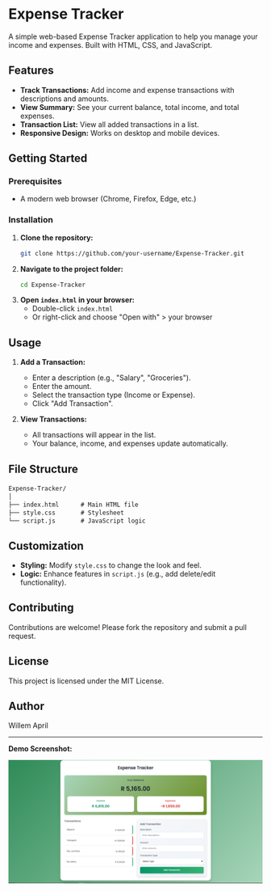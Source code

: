 # Expense Tracker

A simple web-based Expense Tracker application to help you manage your income and expenses. Built with HTML, CSS, and JavaScript.

## Features

- **Track Transactions:** Add income and expense transactions with descriptions and amounts.
- **View Summary:** See your current balance, total income, and total expenses.
- **Transaction List:** View all added transactions in a list.
- **Responsive Design:** Works on desktop and mobile devices.

## Getting Started

### Prerequisites

- A modern web browser (Chrome, Firefox, Edge, etc.)

### Installation

1. **Clone the repository:**
   ```sh
   git clone https://github.com/your-username/Expense-Tracker.git
   ```
2. **Navigate to the project folder:**
   ```sh
   cd Expense-Tracker
   ```
3. **Open `index.html` in your browser:**
   - Double-click `index.html`
   - Or right-click and choose "Open with" > your browser

## Usage

1. **Add a Transaction:**
   - Enter a description (e.g., "Salary", "Groceries").
   - Enter the amount.
   - Select the transaction type (Income or Expense).
   - Click "Add Transaction".

2. **View Transactions:**
   - All transactions will appear in the list.
   - Your balance, income, and expenses update automatically.

## File Structure

```
Expense-Tracker/
│
├── index.html      # Main HTML file
├── style.css       # Stylesheet
└── script.js       # JavaScript logic
```

## Customization

- **Styling:** Modify `style.css` to change the look and feel.
- **Logic:** Enhance features in `script.js` (e.g., add delete/edit functionality).

## Contributing

Contributions are welcome! Please fork the repository and submit a pull request.

## License

This project is licensed under the MIT License.

## Author

Willem April

---

**Demo Screenshot:**

![Expense Tracker Screenshot](images/expense.PNG)
